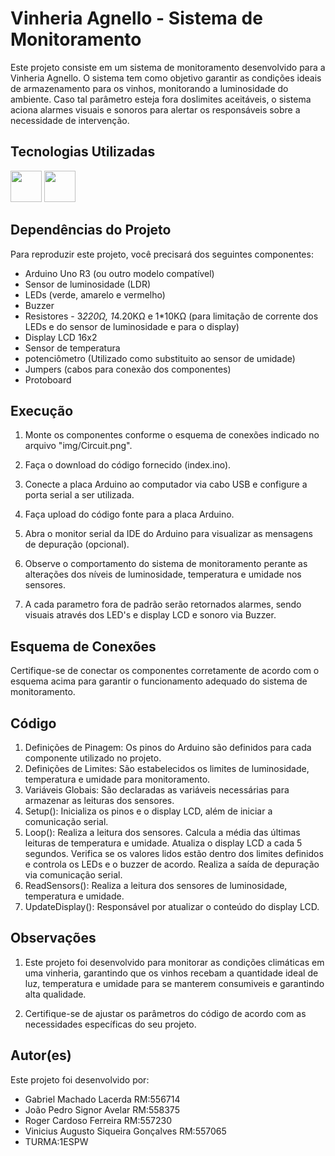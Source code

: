 <link rel="stylesheet" type='text/css' href="https://cdn.jsdelivr.net/gh/devicons/devicon@latest/devicon.min.css" />

# Vinheria Agnello - Sistema de Monitoramento

Este projeto consiste em um sistema de monitoramento desenvolvido para a Vinheria Agnello. O sistema
tem como objetivo garantir as condições ideais de armazenamento para os vinhos, monitorando a
luminosidade do ambiente. Caso tal parâmetro esteja fora doslimites aceitáveis, o sistema aciona
alarmes visuais e sonoros para alertar os responsáveis sobre a necessidade de intervenção.

## Tecnologias Utilizadas
<div>
<img src="https://cdn.jsdelivr.net/gh/devicons/devicon@latest/icons/cplusplus/cplusplus-original.svg" height="50" />
<img src="https://cdn.jsdelivr.net/gh/devicons/devicon@latest/icons/arduino/arduino-original-wordmark.svg" height="50"/>
</div>
          
## Dependências do Projeto

Para reproduzir este projeto, você precisará dos seguintes componentes:

- Arduino Uno R3 (ou outro modelo compatível)
- Sensor de luminosidade (LDR)
- LEDs (verde, amarelo e vermelho)
- Buzzer
- Resistores - 3*220Ω, 1*4.20KΩ e 1*10KΩ (para limitação de corrente dos LEDs e do sensor de luminosidade e para o display)
- Display LCD 16x2
- Sensor de temperatura
- potenciômetro (Utilizado como substituito ao sensor de umidade)
- Jumpers (cabos para conexão dos componentes)
- Protoboard

## Execução

1. Monte os componentes conforme o esquema de conexões indicado no arquivo "img/Circuit.png".

2. Faça o download do código fornecido (index.ino).

3. Conecte a placa Arduino ao computador via cabo USB e configure a porta serial a ser utilizada.

4. Faça upload do código fonte para a placa Arduino.

5. Abra o monitor serial da IDE do Arduino para visualizar as mensagens de depuração (opcional).

6. Observe o comportamento do sistema de monitoramento perante as alterações dos níveis de 
luminosidade, temperatura e umidade nos sensores.

7. A cada parametro fora de padrão serão retornados alarmes, sendo visuais através dos LED's e
display LCD e sonoro via Buzzer.

## Esquema de Conexões

Certifique-se de conectar os componentes corretamente de acordo com o esquema acima para garantir o
funcionamento adequado do sistema de monitoramento.

## Código
1. Definições de Pinagem: Os pinos do Arduino são definidos para cada componente utilizado no projeto.
2. Definições de Limites: São estabelecidos os limites de luminosidade, temperatura e umidade para monitoramento.
3. Variáveis Globais: São declaradas as variáveis necessárias para armazenar as leituras dos sensores.
4. Setup(): Inicializa os pinos e o display LCD, além de iniciar a comunicação serial.
5. Loop():
  Realiza a leitura dos sensores.
  Calcula a média das últimas leituras de temperatura e umidade.
  Atualiza o display LCD a cada 5 segundos.
  Verifica se os valores lidos estão dentro dos limites definidos e controla os LEDs e o buzzer de acordo.
  Realiza a saída de depuração via comunicação serial.
6. ReadSensors(): Realiza a leitura dos sensores de luminosidade, temperatura e umidade.
7. UpdateDisplay(): Responsável por atualizar o conteúdo do display LCD.

## Observações
1. Este projeto foi desenvolvido para monitorar as condições climáticas em uma vinheria, garantindo 
que os vinhos recebam a quantidade ideal de luz, temperatura e umidade para se manterem consumiveis 
e garantindo alta qualidade.

2. Certifique-se de ajustar os parâmetros do código de acordo com as necessidades específicas do
seu projeto.

## Autor(es)

Este projeto foi desenvolvido por:
- Gabriel Machado Lacerda                RM:556714  
- João Pedro Signor Avelar               RM:558375
- Roger Cardoso Ferreira                 RM:557230
- Vinicius Augusto Siqueira Gonçalves    RM:557065
- TURMA:1ESPW
